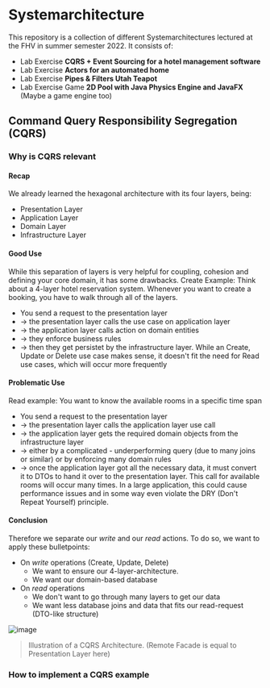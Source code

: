 # Systemarchitecture
This repository is a collection of different Systemarchitectures lectured at the FHV in summer semester 2022. It consists of:
* Lab Exercise **CQRS + Event Sourcing for a hotel management software**
* Lab Exercise **Actors for an automated home**
* Lab Exercise **Pipes & Filters Utah Teapot**
* Lab Exercise Game **2D Pool with Java Physics Engine and JavaFX** (Maybe a game engine too)
## Command Query Responsibility Segregation (CQRS) 
### Why is CQRS relevant
#### Recap
We already learned the hexagonal architecture with its four layers, being:
* Presentation Layer
* Application Layer
* Domain Layer
* Infrastructure Layer

#### Good Use 
While this separation of layers is very helpful for coupling, cohesion and defining your core domain, it has some drawbacks. 
Create Example: Think about a 4-layer hotel reservation system. Whenever you want to create a booking, you have to walk through all of the layers. 
- You send a request to the presentation layer 
- -> the presentation layer calls the use case on application layer 
- -> the application layer calls action on domain entities 
- -> they enforce business rules 
- -> then they get persistet by the infrastructure layer. 
While an Create, Update or Delete use case makes sense, it doesn't fit the need for Read use cases, which will occur more frequently

#### Problematic Use
Read example: You want to know the available rooms in a specific time span 
- You send a request to the presentation layer  
- -> the presentation layer calls the application layer use call 
- -> the application layer gets the required domain objects from the infrastructure layer 
- -> either by a complicated - underperforming query (due to many joins or similar) or by enforcing many domain rules 
- -> once the application layer got all the necessary data, it must convert it to DTOs to hand it over to the presentation layer. 
This call for available rooms will occur many times. In a large application, this could cause performance issues and in some way even violate the DRY (Don't Repeat Yourself) principle.

#### Conclusion
Therefore we separate our _write_ and our _read_ actions. To do so, we want to apply these bulletpoints:
* On _write_ operations (Create, Update, Delete) 
  * We want to ensure our 4-layer-architecture. 
  * We want our domain-based database
* On _read_ operations 
  * We don't want to go through many layers to get our data
  * We want less database joins and data that fits our read-request (DTO-like structure)

![image](https://user-images.githubusercontent.com/86053522/160582668-4c02628c-fdd8-4af5-9b52-92e60daacac6.png)
> Illustration of a CQRS Architecture. (Remote Facade is equal to Presentation Layer here)

### How to implement a CQRS example
